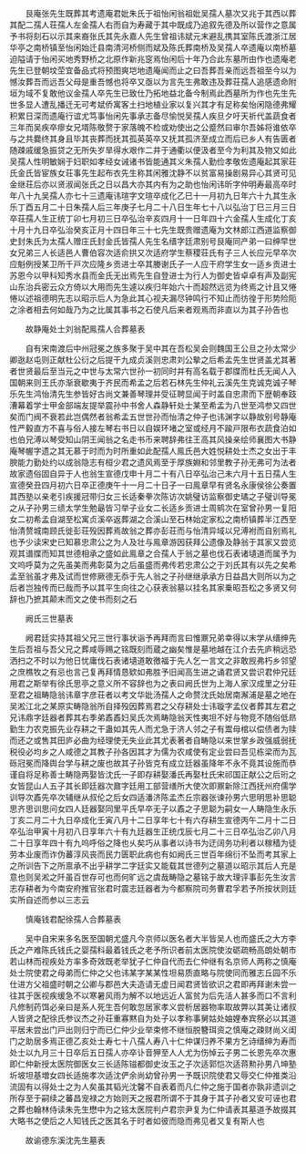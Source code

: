 <!-- { "loadSidebar": true } -->
　　艮庵张先生既葬其考遗庵君妣朱氏于祖怡闲翁祖妣吴孺人墓次又兆于其西以葬其配二孺人荘孺人左金孺人右而自为寿藏于其中既成乃追叙先德及所以营作之意属予书将刻石以示其来裔张氏其先永嘉人先生曾祖讳斌元末避乱携其室陈氏渡浙江居华亭之南桥镇至怡闲始迁县南清河桥侧而斌及陈氏葬南桥及吴孺人卒遗庵以南桥墓迫隘请于怡闲买地秀野桥之北原作新兆窆焉怡闲后十年乃合此东墓所由作也遗庵老先生已登朝坟茔宜备品式将预图爽垲地遗庵闻而止之曰吾葬吾亲而远吾祖至今以为憾汝葬吾而远吾父母是重吾憾也将卒又亟以为言先生弗敢违及葬荘孺人追感遗命附垣为域不复敢他议金孺人卒先生已致仕乃拓地益北备今制焉此西墓所为作也先生先世多显人遭乱播迁无可考斌侨寓客土扫地植业家以复兴其才有足称矣怡闲隐德弗耀积累日深而遗庵行谊尤笃事怡闲先事承志备尽愉悦吴孺人疾旦夕吁天祈代盖蔬食者三年而吴疾卒瘳女兄壻陈敬赘于家落魄不检或劝使出之公蹙然曰审尔吾姊将谁依卒与之共爨终其身且毕其丧葬而抚其孤英英卒又抚其孤济至成立而后已乡人有告匮者随疎戚缓急振贷之无所失岁旱得水艰作二井于通衢以便汲者至今为利其及物又如此吴孺人性明敏娴于妇职如孝经女诫诸书皆能通其义朱孺人勤俭孝敬佐遗庵起其家荘氏金氏皆宦族女荘事先生起布衣先生称其闲雅沈静不以贫富易操剧易异心其贤可见金继荘后亦以贤淑闻张氏之日以昌大亦其内有为之助也怡闲讳昕字仲明寿最高卒时年八十九吴孺人亦七十三遗庵讳瑄字文瑄卒成化乙巳十一月初九日年六十九其生永乐丁酉五月二十日朱孺人后三年庚子七月二十八日生年七十八以弘治丁巳三月三日卒荘孺人生正统丁卯七月初三日卒弘治辛亥四月十一日年四十六金孺人生成化丁亥十月十九日卒弘治癸亥正月十四日年三十七先生既贵赠遗庵为文林郎江西道监察御史封朱氏为太孺人赠庄氏封金氏皆孺人先生名缙字廷肃别号艮庵同产弟一曰绅早世女兄弟三人长适邑人曹伯容次适俞拱又次适府学生蔡稷荘氏有子三人长应元早卒次应魁例授某卫所千戸次应隆乡贡进士卒其媵谢氏子一人应干府学生女一适乡贡进士苏恩今以甲科知秀水县而金氏无出焉先生自登进士为行人为御史皆卓卓有声及副宪山东治兵密云众方倚以大用而先生遽以疾归年始六十而超然远览为终焉之计且又惓惓以述祖德明先志以昭示后人为急此其心视夫漏尽钟鸣行不知止而彷徨于形势险阨之涂者相去何如哉乃为之比属其事书之石使凡后来者观焉而非直以为其子孙告也

　　故静庵处士刘翁配鳯孺人合葬墓表

　　自有宋南渡后中州冠冕之族多聚于吴中其在吾松吴会则魏国王公旦之孙太常少卿逖赵屯则正献杜公衍之后提干九成贞溪则忠肃刘公摰之后希孟先生世贤盖尤其著者世贤最后至当元之中世与太常六世孙一初同时并有高名载于郡牒而杜氏无闻人入国朝来则王氏亦渐衰歇夷于齐民而希孟之后若石林先生仲礼云溪先生克诚克诚子琴乐先生鸿怡清先生参皆好古尚文兼善琴理并受征聘显闻于时盖自忠肃而下歴朝奉跂漕幕着学士甲金部端友提举震孙中书舍人森静轩处士某至希孟为八世至鸿参又四世矣而门阀不衰若此岂偶然者翁希孟五世世孙而怡清之仲子也讳渊字以静故别号静庵性严毅直方不喜与俗人接左琴右书日以自娱环堵之室或经月不踰戸限布衣蔬食泊如也伯兄溥以琴受知山阴王闻翁之名走书币来聘辞弗往王高其风操亲绘师襄图大书静庵琴幄字遗之其无慕于时而为时所重如此配孺人鳯氏邑大姓悦耕处士杰之女出于丰腴能力勤处约以成翁隐志有桓少君之遗风焉至于厚族婣和邻里教子孙无弗可为法者故家遗俗固自异于人也翁生宣德戊申十月二十有八日卒弘治己未六月十五日孺人生宣德癸丑四月初六日卒正德庚午十一月二十日子一曰鳯章早有贤名永康侯徐公奏置其西塾以亲老引疾援冠带归女三长适秦拳次陈访次姚璧访监察御史璚之子璧训导冕之从子孙男三绩太学生勉朂皆习举子业女二长适乡贡进士周鹓次在室曾孙男一复阳女二初希孟自湖至松寓贞溪卒返葬湖之合溪山至石林始定家松之南桥镇葬半江西至怡清赘城南顾氏徙彭荘殁因葬焉故翁之葬亦彭荘而与怡清异域以兄溥袝而自别焉礼也予少读宋史已知慕忠肃公之为人及壮与鳯章游因获拜公遗像及静翁于其家又尝览观其谱牒而知其世德相承之盛如此鳯章之合孺人于翁之墓也伐石表诸壝道而属予为文呜呼莫为之先虽美而弗彰莫为之后虽盛而弗传若忠肃公之于刘氏其有以先之矣希孟至翁虽才弗及试而世修厥德无忝于先人翁之子孙继继承承方日益昌大则所以为之后者岂独传而已哉而予以其平生向往之心获表翁墓以挂名其家乗昭吾松之多贤又何辞也乃摭其颠末而文之使书而刻之石

　　阙氏三世墓表

　　阙君廷实持其祖父兄三世行事状诣予再拜而言曰惟鼏兄弟幸得以末学从缙绅先生后吾祖与吾父兄之葬咸辱赐之铭既刻而蔵之幽矣惟是墓地越在江介去先庐稍远恐洒扫之不时以为他日忧庸伐石表诸壝道敢徼福于先人乞一言文之非敢觊弗朽乡邻望之庶樵牧之有忌也言己复再拜情恳欵如弗胜予旧闻高生进之诵君贤又尝识君仲兄廷用君之斯举有徐氏思亭之意义所不容辞也为之表曰阙氏世为上海人家汉成里之分荘至君之祖畴隐翁讳章字彦荘者以考文华妣汤孺人之命赘沈氏始居南澥浦是墓之地在吴淞江北之某原实畴隐翁所自择殁因葬焉君之父存耕处士讳璇字孟仪者葬其左君之兄讳鼎字廷器者葬其右季弟鼒鼒妇吴氏次焉畴隐翁天性夷坦不好与物竞不随俗低昻勤生力农克振先业存耕之干蛊如其先人而尤急于济人邻之子有鬻母棺以偿债者为赎而还之或售其田庐必曲为经理使无失业此其尤表著者自畴隐以来世掌乡政强威弱抚税役必均乡之人咸德之其教子孙各因其才为儒为农咸使有定业尝曰吾见栋梁而为瓦砾冠冕而降舆台学与耕之废也故其子孙皆克有成立廷器虽降年不永不竟其设施而恭谨自将足称善士畴隐两娶皆沈氏一子即存耕娶潘氏再娶杜氏宋祁国正献公之后珩之女皆昆山人五子其长即廷器次鼐字廷用工部营缮所大使次即鼏新除江西抚州府儒学训导次鼒先卒次辅继从叔伦之后女四适潘济陈孟杰丘宗器张谏孙男六思明思补思聪思齐思训思问女四人廷器娶同里平氏早卒无子以鼒之子思聪为嗣女一人畴隐生永乐丁亥二月二十九日卒成化壬寅八月十二日享年七十有六存耕生宣德丙午二月十二日卒弘治甲寅十月初八日享年六十有九廷器生正统戊辰七月二十三日卒弘治乙卯八月二十日享年四十有九呜呼俗之降也乆矣巧从事者以诗书为迂阔务功利者以稼穑为徒劳本业废而诈伪蕃淳风丧而民力匮职此病也有如阙氏三世百年绵衍不坠而考其家上之所训告下之所禀承不出乎耕学二字廷实又能载其世德列之墓道以昭示其后人充是意也则吴淞之阡虽百世存可也而何旷远之虞哉畴隐之墓铭于故大理评事彭先生汝言志存耕者为今南安府推官张君时震志廷器者为今都察院司务曹君孚若予所按状则廷实所自述而参以三志云

　　慎庵钱君配徐孺人合葬墓表

　　吴中自宋来多名医至国朝尤盛凡今京师以医名者大半皆吴人也而盛氏之大方李氏之产难陈氏钱氏之婴孺科最着钱氏之老予所识者前太医院使汝砺疏畅高朗处朝市若山林而视疾处方率多奇效既老举犹子仁仲自代而去仁仲继有名京师人两称之慎庵处士院使君之母弟而仁仲之父也讳某字某某性坦易质直略与院使同而雅志丘园不乐仕进方父祖盛时朝之公卿与郡邑大夫造请无虚日闻君贤皆欲识之君即再拜谢未尝一往其于医视疾缓急不以寒暑风雨为解不以地远近人富贫为后先活人甚多而口不言利凡修制药饵必亲曰是系人死生吾何敢忽居家孝义尝析居器物率取故弊以其美让诸叔人皆贤之配徐氏参议杰之孙荘重寡黙自为处子以孝称事舅姑处妯娌奉宾祭必以其道平居未尝出门戸出则归宁而已仁仲少业举束修不继恒脱簪珥资之慎庵之疎财尚义闺门之助居多焉正德乙亥处士寿七十八孺人寿八十仁仲谋归养不果方乞诗缙绅为寿而处士以九月三十日卒后五日孺人亦卒讣音狎至人人尤为伤悼云子男二长恩先卒次惠即仁仲新授太医院御医女三长适陈镃都御史汝玉之子次适郭恺次适蒋勲孙男八坤塾圻坡坦基増女四长适施孝次适沈俨余尚幼曾孙男一予既识院使君又辱交仁仲推类沿流固有以得处士之为人矣虽其韬光沈馨不自表着而凡仁仲之施于国者亦孰非遗训之所存至于嗣续之蕃昌宠禄之方始则天之报君所谓不于其身于其子孙者又安可诬也君之葬也翰林侍读朱先生懋中为之铭太医院判卢君宗尹复为仁仲请表其墓道予故掇其大略书之使后之人知钱氏之医其名于时者如彼而隐而弗见者又复有斯人也

　　故谕德东溪沈先生墓表

